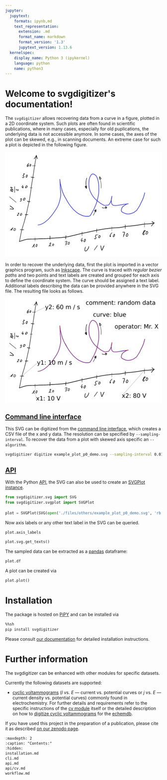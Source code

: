 ```yaml
---
jupyter:
  jupytext:
    formats: ipynb,md
    text_representation:
      extension: .md
      format_name: markdown
      format_version: '1.3'
      jupytext_version: 1.13.6
  kernelspec:
    display_name: Python 3 (ipykernel)
    language: python
    name: python3
---
```


Welcome to svgdigitizer's documentation!
========================================

<!--
```{todo}
* what is svgdigitizer and what is our aim.
* then refer to installation, cli, api and cv.
```
-->

The `svgdigitizer` allows recovering data from a curve in a figure, 
plotted in a 2D coordinate system.
Such plots are often found in scientific publications, where
in many cases, especially for old puplications, the underlying data 
is not accessible anymore. 
In some cases, the axes of the plot can be skewed, e.g., in scanning
documents. An extreme case for such a plot is depicted in the following figure.

![files/images/example_plot_p0.png](files/images/example_plot_p0.png) 

In order to recover the underlying data, first the plot is imported in a 
vector graphics program, such as [Inkscape](https://inkscape.org/).
The curve is traced with *regular bezier paths* and two points and text labels
are created and grouped for each axis to define the coordinate system.
The curve should be assigned a text label. Additional labels describing the data 
can be provided anywhere in the SVG file. The resulting file looks as follows.

![files/images/example_plot_p0_demo.png](files/images/example_plot_p0_demo.png) 

## [Command line interface](cli.md)
This SVG can be digitized from the [command line interface](cli.md), which creates a CSV file of the x and y data. 
The resolution can be specified by `--sampling-interval`. To recover the data from a plot with skewed axis specific an `--algorithm`.  


```sh .noeval
svgdigitizer digitize example_plot_p0_demo.svg --sampling-interval 0.01 --alogorithm XXX
```


## [API](api.md)
With the Python [API](api.md), the SVG can also be used to create an [SVGPlot instance](api/svgplot.md).

```python
from svgdigitizer.svg import SVG
from svgdigitizer.svgplot import SVGPlot

plot = SVGPlot(SVG(open('./files/others/example_plot_p0_demo.svg', 'rb')), sampling_interval=0.01, algorithm='mark-aligned')
```

Now axis labels or any other text label in the SVG can be queried.
```python
plot.axis_labels
```

```python
plot.svg.get_texts()
```

The sampled data can be extracted as a [pandas](https://pandas.pydata.org/) dataframe:
```python
plot.df
```

A plot can be created via
```python
plot.plot()
```
<!-- #region -->
Installation
============

The package is hosted on [PiPY](https://pypi.org/project/svgdigitizer/) and can be installed via

```sh
%%sh
pip install svgdigitizer
```
<!-- #endregion -->

Please consult [our documentation](installation.md) for detailed installation instructions.

Further information
===================

The svgdigitizer can be enhanced with other modules for specific datasets.

Currently the following datasets are supported:
* [cyclic voltammograms](api/cv.md) (*I* vs. *E* — current vs. potential curves or *j* vs. *E* — current density vs. potential curves) commonly found in electrochemistry. For further details and requirements refer to the specific instructions of the [cv module](api/cv.md) itself or the detailed description on how to [digitize cyclic voltammograms](workflow.md) for the [echemdb](https://echemdb.github.io/website/).

If you have used this project in the preparation of a publication, please cite it as described [on our zenodo page](https://zenodo.org/record/5881475).

```{toctree}
:maxdepth: 2
:caption: "Contents:"
:hidden:
installation.md
cli.md
api.md
api/cv.md
workflow.md
```

